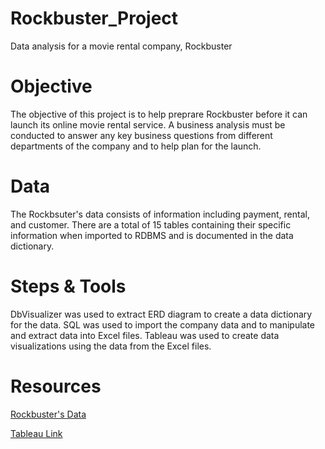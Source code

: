 # Rockbuster_Project
Data analysis for a movie rental company, Rockbuster

# Objective 
The objective of this project is to help preprare Rockbuster before it can launch its online movie rental service. A business analysis must be conducted to answer any key business questions from different departments of the company and to help plan for the launch. 

# Data
The Rockbsuter's data consists of information including payment, rental, and customer. There are a total of 15 tables containing their specific information when imported to RDBMS and is documented in the data dictionary. 

# Steps & Tools 
DbVisualizer was used to extract ERD diagram to create a data dictionary for the data. 
SQL was used to import the company data and to manipulate and extract data into Excel files. 
Tableau was used to create data visualizations using the data from the Excel files.

# Resources
[Rockbuster's Data](https://github.com/Konichiwawa/Rockbuster_Project/files/9541754/dvdrental.zip)

[Tableau Link](https://public.tableau.com/app/profile/thang.tran4072/viz/RockbusterBusinessAnalysis/Rockbuster)
